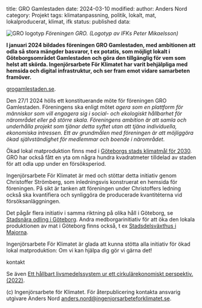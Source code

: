 title: GRO Gamlestaden
date: 2024-03-10
modified:
author: Anders Nord
category: Projekt
tags: klimatanpassning, politik, lokalt, mat, lokalproducerat, klimat, ifk
status: published
data:

<div class="post-image-left">
    <img alt="GRO logotyp" src="data/gro:logo_trans.png" />
    <em>Föreningen GRO. (Logotyp av IFKs Peter Mikaelsson)</em>
</div>

**I januari 2024 bildades föreningen GRO Gamlestaden, med ambitionen att odla
så stora mängder basvaror, t ex potatis,
som möjligt lokalt i Göteborgsområdet Gamlestaden och göra den tillgänglig för vem
som helst att skörda. Ingenjörsarbete För Klimatet har varit behjälpliga med
hemsida och digital infrastruktur, och ser fram emot vidare samarbeten framöver.**

<a href="http://www.grogamlestaden.se/" target="_blank">grogamlestaden.se</a>.

Den 27/1 2024 hölls ett konstituerande möte för föreningen GRO Gamlestaden. Föreningens
ska enligt mötet *agera som en plattform för människor som vill engagera sig
i social- och ekologiskt hållbarhet för närområdet eller på större skala. Föreningens
ambition är att samla och underhålla projekt som tjänar detta syftet utan att tjäna
individuella, ekonomiska intressen. Ett av grundmålen med föreningen är att möjliggöra
ökad självständighet för medlemmar och boende i närområdet*.

Ökad lokal matproduktion finns med i <a href="https://goteborg.se/wps/wcm/connect/4578bcdd-0a21-4d90-98c5-8ec4e68b366b/G%C3%B6teborgs+Stads+milj%C3%B6-+och+klimatprogram+2021-2030.pdf?MOD=AJPERES"
target="_blank">Göteborgs stads klimatmål för 2030</a>. GRO har också fått en yta
om några hundra kvadratmeter tilldelad av staden för att odla upp under en
försöksperiod.

Ingenjörsarbete För Klimatet är med och stöttar detta initiativ genom Christoffer
Strömberg, som inledningsvis
konstruerat en hemsida för föreningen. På sikt är tanken att föreningen under Christoffers
ledning också ska kvantifiera och synliggöra de producerade kvantitéterna vid
försöksanläggningen.

Det pågår flera initiativ i samma riktning på
olika håll i Göteborg, se <a href="https://stadsnaraodling.goteborg.se/">Stadsnära
odling i Göteborg</a>. Andra medborgarinitiativ för att öka den lokala produktionen
av mat i Göteborg finns också, t ex <a href="https://stadsdelsvaxthus.se" target="_blank">Stadsdelsväxthus
i Majorna</a>.

Ingenjörsarbete För Klimatet är glada att kunna stötta alla initiativ för
ökad lokal matproduktion: Om vi kan hjälpa dig gör vi gärna det!

<a mailto="info@ingenjorsarbeteforklimatet.se">kontakt</a>

Se även <a href="https://goteborg.se/wps/wcm/connect/b628fcd8-b61f-4d9a-b917-979de0ec1d6a/Korr_N800_R_2022_3_Ett+h%C3%A5llbart+livsmedelsystem+ur+ett+cirkul%C3%A4rekonomiskt+perspektiv.pdf?MOD=AJPERES"
target="_blank">Ett hållbart livsmedelssystem ur ett cirkulärekonomiskt
perspektiv. (2022)</a>.

(c) Ingenjörsarbete för Klimatet. För återpublicering kontakta ansvarig utgivare
Anders Nord [anders.nord@ingenjorsarbeteforklimatet.se](mailto:anders.nord@ingenjorsarbeteforklimatet.se).
